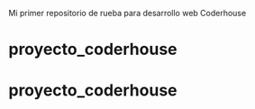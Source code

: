 Mi primer repositorio de rueba para desarrollo web Coderhouse
# proyecto_coderhouse
# proyecto_coderhouse
